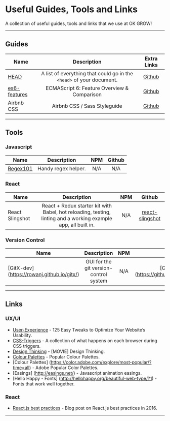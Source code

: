 Useful Guides, Tools and Links
==========
A collection of useful guides, tools and links that we use at OK GROW!

---
## Guides
| Name				  | Description		 | Extra Links |
| -----------   | :------------: | :------------: |
| [HEAD](http://gethead.info/) | A list of everything that could go in the `<head>` of your document. | [Github](https://github.com/joshbuchea/HEAD)|
| [es6-features](http://es6-features.org/) | ECMAScript 6: Feature Overview & Comparison | [Github](https://github.com/rse/es6-features)|
| Airbnb CSS | Airbnb CSS / Sass Styleguide | [Github](https://github.com/airbnb/css)|

---

## Tools

### Javascript

| Name				  | Description		 |    NPM     |  Github  |
| -----------   | :------------: | :--------: | :------: |
| [Regex101](https://regex101.com/) | Handy regex helper.  | N/A | N/A |




### React

| Name				  | Description		 |    NPM     |  Github  |
| -----------   | :------------: | :--------: | :------: |
| React Slingshot | React + Redux starter kit with Babel, hot reloading, testing, linting and a working example app, all built in. | N/A |[react-slingshot](https://github.com/coryhouse/react-slingshot)|


### Version Control
| Name				  | Description		 |    NPM     |  Github  |
| -----------   | :------------: | :--------: | :------: |
|[GitX-dev] (https://rowanj.github.io/gitx/)|GUI for the git version-control system| N/A |[GitX-dev] (https://github.com/rowanj/gitx)|

---

## Links

### UX/UI

* [User-Experience](http://www.nickkolenda.com/user-experience/) - 125 Easy Tweaks to Optimize Your Website’s Usability.
* [CSS-Triggers](https://csstriggers.com/) - A collection of what happens on each browser during CSS triggers.
* [Design Thinking](https://www.youtube.com/watch?v=Z_YwyMssN0Y) - [MOVIE] Design Thinking.
* [Colour Palettes](http://www.lolcolors.com/palettes/popular) - Popular Colour Palettes.
* [Colour Palettes] (https://color.adobe.com/explore/most-popular/?time=all) - Adobe Popular Color Palettes.
* [Easings] (http://easings.net/) - Javascript animation easings.
* [Hello Happy - Fonts] (http://hellohappy.org/beautiful-web-type/?1) - Fonts that work well together.

### React

* [React.js best practices](https://blog.risingstack.com/react-js-best-practices-for-2016/) - Blog post on React.js best practices in 2016. 

---


